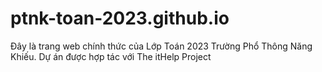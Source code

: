 # ptnk-toan-2023.github.io

Đây là trang web chính thức của Lớp Toán 2023 Trường Phổ Thông Năng Khiếu. Dự án được hợp tác với The itHelp Project
